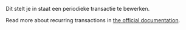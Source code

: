 Dit stelt je in staat een periodieke transactie te bewerken.

Read more about recurring transactions in [the official documentation](https://docs.firefly-iii.org/advanced-concepts/recurring).
